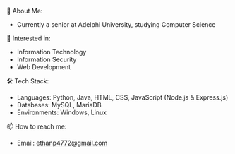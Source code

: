 👋 About Me:
- Currently a senior at Adelphi University, studying Computer Science 

👀 Interested in:
- Information Technology
- Information Security
- Web Development

🛠 Tech Stack:
- Languages: Python, Java, HTML, CSS, JavaScript (Node.js & Express.js)
- Databases: MySQL, MariaDB
- Environments: Windows, Linux

📫 How to reach me:
- Email: ethanp4772@gmail.com
